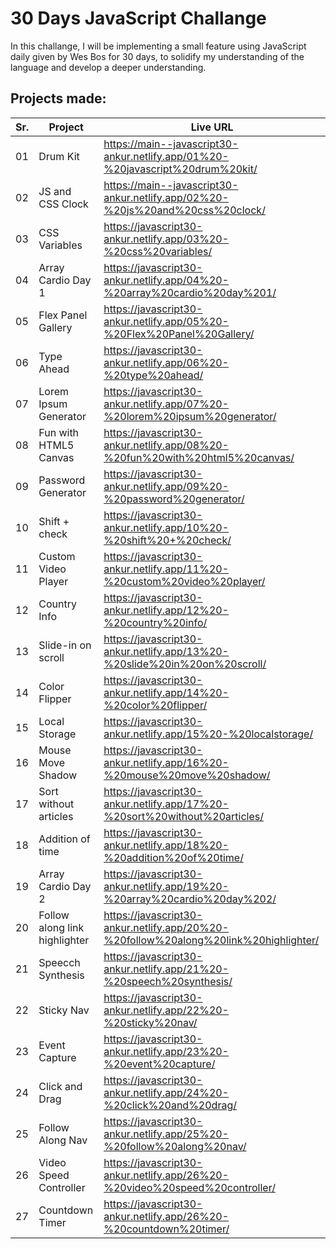 # 30 Days JavaScript Challange

In this challange, I will be implementing a small feature using JavaScript daily given by Wes Bos for 30 days, to solidify my understanding of the language and develop a deeper understanding.

## Projects made:

| Sr. | Project                       | Live URL                                                                             |
| --- | ----------------------------- | ------------------------------------------------------------------------------------ |
| 01  | Drum Kit                      | https://main--javascript30-ankur.netlify.app/01%20-%20javascript%20drum%20kit/       |
| 02  | JS and CSS Clock              | https://main--javascript30-ankur.netlify.app/02%20-%20js%20and%20css%20clock/        |
| 03  | CSS Variables                 | https://javascript30-ankur.netlify.app/03%20-%20css%20variables/                     |
| 04  | Array Cardio Day 1            | https://javascript30-ankur.netlify.app/04%20-%20array%20cardio%20day%201/            |
| 05  | Flex Panel Gallery            | https://javascript30-ankur.netlify.app/05%20-%20Flex%20Panel%20Gallery/              |
| 06  | Type Ahead                    | https://javascript30-ankur.netlify.app/06%20-%20type%20ahead/                        |
| 07  | Lorem Ipsum Generator         | https://javascript30-ankur.netlify.app/07%20-%20lorem%20ipsum%20generator/           |
| 08  | Fun with HTML5 Canvas         | https://javascript30-ankur.netlify.app/08%20-%20fun%20with%20html5%20canvas/         |
| 09  | Password Generator            | https://javascript30-ankur.netlify.app/09%20-%20password%20generator/                |
| 10  | Shift + check                 | https://javascript30-ankur.netlify.app/10%20-%20shift%20+%20check/                   |
| 11  | Custom Video Player           | https://javascript30-ankur.netlify.app/11%20-%20custom%20video%20player/             |
| 12  | Country Info                  | https://javascript30-ankur.netlify.app/12%20-%20country%20info/                      |
| 13  | Slide-in on scroll            | https://javascript30-ankur.netlify.app/13%20-%20slide%20in%20on%20scroll/            |
| 14  | Color Flipper                 | https://javascript30-ankur.netlify.app/14%20-%20color%20flipper/                     |
| 15  | Local Storage                 | https://javascript30-ankur.netlify.app/15%20-%20localstorage/                        |
| 16  | Mouse Move Shadow             | https://javascript30-ankur.netlify.app/16%20-%20mouse%20move%20shadow/               |
| 17  | Sort without articles         | https://javascript30-ankur.netlify.app/17%20-%20sort%20without%20articles/           |
| 18  | Addition of time              | https://javascript30-ankur.netlify.app/18%20-%20addition%20of%20time/                |
| 19  | Array Cardio Day 2            | https://javascript30-ankur.netlify.app/19%20-%20array%20cardio%20day%202/            |
| 20  | Follow along link highlighter | https://javascript30-ankur.netlify.app/20%20-%20follow%20along%20link%20highlighter/ |
| 21  | Speecch Synthesis             | https://javascript30-ankur.netlify.app/21%20-%20speech%20synthesis/                  |
| 22  | Sticky Nav                    | https://javascript30-ankur.netlify.app/22%20-%20sticky%20nav/                        |
| 23  | Event Capture                 | https://javascript30-ankur.netlify.app/23%20-%20event%20capture/                     |
| 24  | Click and Drag                | https://javascript30-ankur.netlify.app/24%20-%20click%20and%20drag/                  |
| 25  | Follow Along Nav              | https://javascript30-ankur.netlify.app/25%20-%20follow%20along%20nav/                |
| 26  | Video Speed Controller        | https://javascript30-ankur.netlify.app/26%20-%20video%20speed%20controller/          |
| 27  | Countdown Timer               | https://javascript30-ankur.netlify.app/26%20-%20countdown%20timer/                   |
